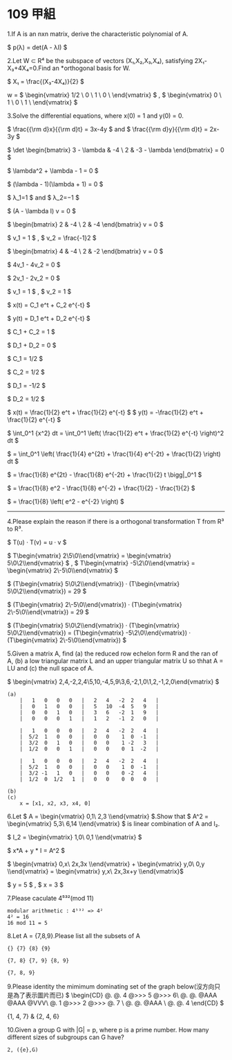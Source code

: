 # 109 甲組

1.If A is an nxn matrix, derive the characteristic polynomial of A.

$ p(λ) = det(A - λI) $

2.Let W ⊂ R⁴ be the subspace of vectors (X₁,X₂,X₃,X₄), satisfying 2X₁-X₃+4X₄=0.Find an *orthogonal basis for W.

$ X₁ = \frac{(X₃-4X₄)}{2} $

w =
$ \begin{vmatrix}
    1/2 \\
    0 \\
    1 \\
    0 \\
\end{vmatrix}
$
,
$ \begin{vmatrix}
    0 \\
    1 \\
    0 \\
    1 \\
\end{vmatrix}
$

3.Solve the differential equations, where x(0) = 1 and y(0) = 0.

$ \frac{{\rm d}x}{{\rm d}t} = 3x-4y $
and
$ \frac{{\rm d}y}{{\rm d}t} = 2x-3y $

$ \det \begin{bmatrix} 3 - \lambda & -4 \\ 2 & -3 - \lambda \end{bmatrix} = 0 $

$ \lambda^2 + \lambda - 1 = 0 $

$ (\lambda - 1)(\lambda + 1) = 0 $

$ λ_1=1 $ and $ λ_2=−1 $

$ (A - \lambda I) v = 0 $

$ \begin{bmatrix} 2 & -4 \\ 2 & -4 \end{bmatrix} v = 0 $

$ v_1 = 1 $ , $ v_2 = \frac{-1}2 $

$ \begin{bmatrix} 4 & -4 \\ 2 & -2 \end{bmatrix} v = 0 $

$ 4v_1 - 4v_2 = 0 $

$ 2v_1 - 2v_2 = 0 $

$ v_1 = 1 $ , $ v_2 = 1 $

$ x(t) = C_1 e^t + C_2 e^{-t} $

$ y(t) = D_1 e^t + D_2 e^{-t} $

$ C_1 + C_2 = 1 $

$ D_1 + D_2 = 0 $

$ C_1 = 1/2 $

$ C_2 = 1/2 $

$ D_1 = -1/2 $

$ D_2 = 1/2 $

$ x(t) = \frac{1}{2} e^t + \frac{1}{2} e^{-t} $
$ y(t) = -\frac{1}{2} e^t + \frac{1}{2} e^{-t} $

$ \int_0^1 {x^2} dt = \int_0^1 \left( \frac{1}{2} e^t + \frac{1}{2} e^{-t} \right)^2 dt $

$ = \int_0^1 \left( \frac{1}{4} e^{2t} + \frac{1}{4} e^{-2t} + \frac{1}{2} \right) dt $

$ = \frac{1}{8} e^{2t} - \frac{1}{8} e^{-2t} + \frac{1}{2} t \bigg|_0^1 $

$ = \frac{1}{8} e^2 - \frac{1}{8} e^{-2} + \frac{1}{2} - \frac{1}{2} $

$ = \frac{1}{8} \left( e^2 - e^{-2} \right) $

-----------------------------------------------------
4.Please explain the reason if there is a orthogonal transformation T from R³ to R³.

$ T(u) · T(v) = u · v $

$ T\begin{vmatrix} 2\\5\\0\\\end{vmatrix} = \begin{vmatrix} 5\\0\\2\\\end{vmatrix} $
,
$ T\begin{vmatrix} -5\\2\\0\\\end{vmatrix} = \begin{vmatrix} 2\\-5\\0\\\end{vmatrix} $

$ (T\begin{vmatrix} 5\\0\\2\\\end{vmatrix}) · (T\begin{vmatrix} 5\\0\\2\\\end{vmatrix}) = 29 $

$ (T\begin{vmatrix} 2\\-5\\0\\\end{vmatrix}) · (T\begin{vmatrix} 2\\-5\\0\\\end{vmatrix}) = 29 $

$ (T\begin{vmatrix} 5\\0\\2\\\end{vmatrix}) · (T\begin{vmatrix} 5\\0\\2\\\end{vmatrix}) = (T\begin{vmatrix} -5\\2\\0\\\end{vmatrix}) · (T\begin{vmatrix} 2\\-5\\0\\\end{vmatrix}) $

5.Given a matrix A, find (a) the reduced row echelon form R and the ran of A, (b) a low triangular matrix L and an upper triangular matrix U so thhat A = LU and (c) the null space of A.

$ \begin{vmatrix} 2,4,-2,2,4\\5,10,-4,5,9\\3,6,-2,1,0\\1,2,-1,2,0\end{vmatrix} $

    (a)
        |   1   0   0   0   |   2   4   -2  2   4   |
        |   0   1   0   0   |   5   10  -4  5   9   |
        |   0   0   1   0   |   3   6   -2  1   9   |
        |   0   0   0   1   |   1   2   -1  2   0   |

        |   1   0   0   0   |   2   4   -2  2   4   |
        |  5/2  1   0   0   |   0   0    1  0  -1   |
        |  3/2  0   1   0   |   0   0    1 -2   3   |
        |  1/2  0   0   1   |   0   0    0  1  -2   |

        |   1   0   0   0   |   2   4   -2  2   4   |
        |  5/2  1   0   0   |   0   0    1  0  -1   |
        |  3/2 -1   1   0   |   0   0    0 -2   4   |
        |  1/2  0  1/2   1  |   0   0    0  0   0   |

    (b)
    (c)
        x = [x1, x2, x3, x4, 0]

6.Let $ A = \begin{vmatrix} 0,1\\ 2,3 \\\end{vmatrix} $.Show that $ A^2 = \begin{vmatrix} 5,3\\ 6,14 \\\end{vmatrix} $ is linear combination of A and I₂.

$ I_2 = \begin{vmatrix} 1,0\\ 0,1 \\\end{vmatrix} $

$ x*A + y * I = A^2 $

$ \begin{vmatrix} 0,x\\ 2x,3x \\\end{vmatrix} + \begin{vmatrix} y,0\\ 0,y \\\end{vmatrix} = \begin{vmatrix} y,x\\ 2x,3x+y \\\end{vmatrix}$

$ y = 5 $ , $ x = 3 $

7.Please caculate 4⁵³²(mod 11)

    modular arithmetic : 4⁵³² => 4²
    4² = 16
    16 mod 11 = 5

8.Let A = {7,8,9}.Please list all the subsets of A

    {} {7} {8} {9}
    
    {7, 8} {7, 9} {8, 9}
    
    {7, 8, 9}

9.Please identity the mimimum dominating set of the graph below(沒方向只是為了表示圖片而已)
$
\begin{CD}
    @. @. 4 @>>> 5 @>>> 6\\
    @. @. @AAA @AAA @VVV\\
    @. 1 @>>> 2 @>>> @. 7 \\
    @. @.  @AAA \\
    @. @. 4
\end{CD}
$

{1, 4, 7} &  {2, 4, 6}

10.Given a group G with |G| = p, where p is a prime number. How many different sizes of subgroups can G have?

    2, ({e},G)
